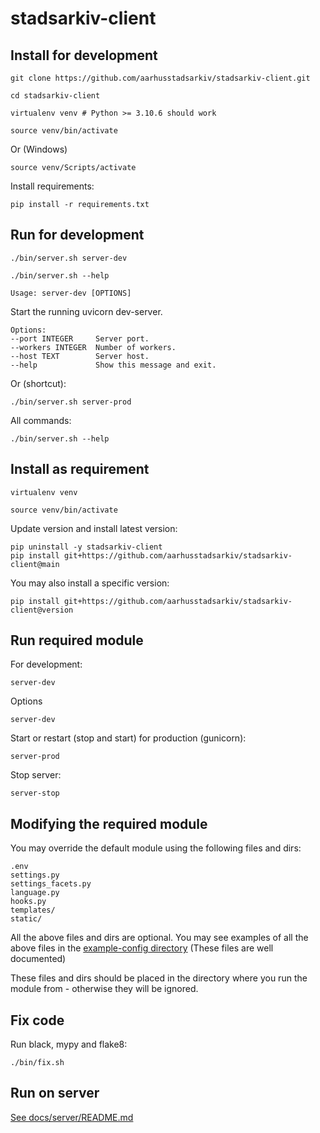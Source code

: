 # stadsarkiv-client

## Install for development

    git clone https://github.com/aarhusstadsarkiv/stadsarkiv-client.git

    cd stadsarkiv-client

    virtualenv venv # Python >= 3.10.6 should work   

    source venv/bin/activate

Or (Windows)

    source venv/Scripts/activate

Install requirements:

    pip install -r requirements.txt

## Run for development

    ./bin/server.sh server-dev

    ./bin/server.sh --help

    Usage: server-dev [OPTIONS]

  Start the running uvicorn dev-server.

    Options:
    --port INTEGER     Server port.
    --workers INTEGER  Number of workers.
    --host TEXT        Server host.
    --help             Show this message and exit.

Or (shortcut): 

    ./bin/server.sh server-prod

All commands:
    
    ./bin/server.sh --help

## Install as requirement

    virtualenv venv

    source venv/bin/activate

Update version and install latest version:

    pip uninstall -y stadsarkiv-client
    pip install git+https://github.com/aarhusstadsarkiv/stadsarkiv-client@main

You may also install a specific version:

    pip install git+https://github.com/aarhusstadsarkiv/stadsarkiv-client@version

## Run required module

For development:

    server-dev

Options 

    server-dev

Start or restart (stop and start) for production (gunicorn):

    server-prod

Stop server:

    server-stop

## Modifying the required module

You may override the default module using the following files and dirs:

    .env
    settings.py
    settings_facets.py
    language.py
    hooks.py
    templates/
    static/

All the above files and dirs are optional. You may see examples of all the above files in the 
[example-config directory](https://github.com/aarhusstadsarkiv/stadsarkiv-client/tree/main/example-config)
(These files are well documented)

These files and dirs should be placed in the directory where you run the module from - otherwise they will be ignored.

## Fix code

Run black, mypy and flake8:

    ./bin/fix.sh


## Run on server

[See docs/server/README.md](docs/server/README.md)
